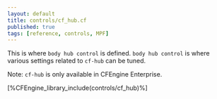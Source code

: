 ```yaml
---
layout: default
title: controls/cf_hub.cf
published: true
tags: [reference, controls, MPF]
---
```


This is where `body hub control` is defined. `body hub control` is where
various settings related to `cf-hub` can be tuned.

Note: `cf-hub` is only available in CFEngine Enterprise.

[%CFEngine_library_include(controls/cf_hub)%]

